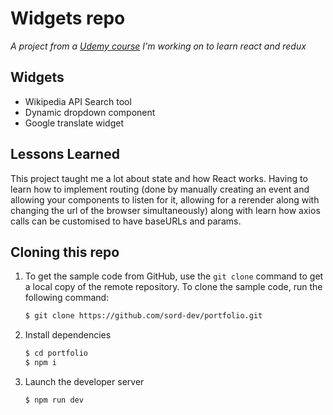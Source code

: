 # Widgets repo

*A project from a [Udemy course](https://www.udemy.com/course/react-redux/learn/lecture/12531408#content) I'm working on to learn react and redux*

## Widgets

 - Wikipedia API Search tool
 - Dynamic dropdown component
 - Google translate widget

## Lessons Learned

This project taught me a lot about state and how React works. Having to learn how to implement routing (done by manually creating an event and allowing your components to listen for it, allowing for a rerender along with changing the url of the browser simultaneously) along with learn how axios calls can be customised to have baseURLs and params.   


## Cloning this repo

1.  To get the sample code from GitHub, use the  `git clone`  command to get a local copy of the remote repository. To clone the sample code, run the following command:
    
    ```bash
    $ git clone https://github.com/sord-dev/portfolio.git
    ```

    
2.  Install dependencies
    ``` bash 
    $ cd portfolio
    $ npm i
	```

3.  Launch the developer server
    ``` bash 
    $ npm run dev
	```